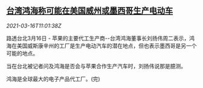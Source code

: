 <!--1615893806000-->
[台湾鸿海称可能在美国威州或墨西哥生产电动车](https://cn.reuters.com/article/hon-hai-us-mx-ev-0316-idCNKBS2B81E6)
------

<div><i>2021-03-16T11:01:38Z</i></div><p>路透台北3月16日 - 苹果的主要代工生产商--台湾鸿海董事长刘扬伟周二表示，鸿海在美国威斯康辛州的工厂是生产电动汽车的潜在地点，但也表示墨西哥是另一个可能的地点。</p><p>当在台北被记者问及鸿海是否会与苹果合作生产汽车时，刘扬伟说那是臆测。</p><p>鸿海是全球最大的电子产品代工厂。(完)</p>
